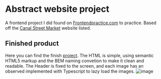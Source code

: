 # Abstract website project
A frontend project I did found on [Frontendpractice.com](https://www.frontendpractice.com/) to practice. Based off the [Canal Street Market](https://canalstreet.market/) website listed.

## Finished product
Here you can find the finish [project](https://taupe-kleicha-d94a15.netlify.app/). The HTML is simple, using semantic HTML5 markup and the BEM naming convetion to make it clean and readable. The Header is fixed to the screen, and each image has an observed implemented with Typescript to lazy load the images.
![image](https://user-images.githubusercontent.com/108785555/213841812-ea4a5436-e528-42e5-9b88-3966cf398a23.png)

